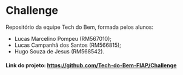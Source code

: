 # Challenge
Repositório da equipe Tech do Bem, formada pelos alunos:
* Lucas Marcelino Pompeu (RM567010);
* Lucas Campanhã dos Santos (RM566815);
* Hugo Souza de Jesus (RM568542).

#### Link do projeto: https://github.com/Tech-do-Bem-FIAP/Challenge
